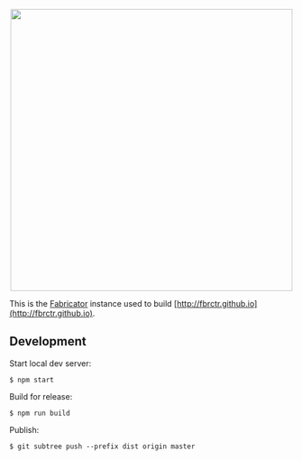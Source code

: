<p align="center">
  <img src="http://fbrctr.github.io/assets/toolkit/images/logo.svg" width="500">
</p>

This is the [Fabricator](https://github.com/fbrctr/fabricator) instance used to build [http://fbrctr.github.io](http://fbrctr.github.io).

## Development

Start local dev server:

```
$ npm start
```

Build for release:

```
$ npm run build
```

Publish:

```
$ git subtree push --prefix dist origin master
```
